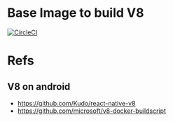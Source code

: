 # Base Image to build V8
[![CircleCI](https://circleci.com/gh/gengjiawen/v8-build.svg?style=svg)](https://circleci.com/gh/gengjiawen/v8-build)

# Refs
## V8 on android
* https://github.com/Kudo/react-native-v8
* https://github.com/microsoft/v8-docker-buildscript
